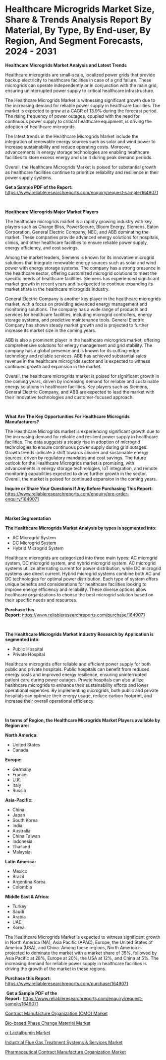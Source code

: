 <p><h1>Healthcare Microgrids Market Size, Share & Trends Analysis Report By Material, By Type, By End-user, By Region, And Segment Forecasts, 2024 - 2031</h1></p><p><strong>Healthcare Microgrids Market Analysis and Latest Trends</strong></p>
<p><p>Healthcare microgrids are small-scale, localized power grids that provide backup electricity to healthcare facilities in case of a grid failure. These microgrids can operate independently or in conjunction with the main grid, ensuring uninterrupted power supply to critical healthcare infrastructure.</p><p>The Healthcare Microgrids Market is witnessing significant growth due to the increasing demand for reliable power supply in healthcare facilities. The market is expected to grow at a CAGR of 13.9% during the forecast period. The rising frequency of power outages, coupled with the need for continuous power supply to critical healthcare equipment, is driving the adoption of healthcare microgrids.</p><p>The latest trends in the Healthcare Microgrids Market include the integration of renewable energy sources such as solar and wind power to increase sustainability and reduce operating costs. Moreover, advancements in energy storage technologies are enabling healthcare facilities to store excess energy and use it during peak demand periods.</p><p>Overall, the Healthcare Microgrids Market is poised for substantial growth as healthcare facilities continue to prioritize reliability and resilience in their power supply systems.</p></p>
<p><strong>Get a Sample PDF of the Report:&nbsp;</strong> <a href="https://www.reliableresearchreports.com/enquiry/request-sample/1649071">https://www.reliableresearchreports.com/enquiry/request-sample/1649071</a></p>
<p>&nbsp;</p>
<p><strong>Healthcare Microgrids Major Market Players</strong></p>
<p><p>The healthcare microgrids market is a rapidly growing industry with key players such as Charge Bliss, PowerSecure, Bloom Energy, Siemens, Eaton Corporation, General Electric Company, NEC, and ABB dominating the market. These companies provide advanced energy solutions for hospitals, clinics, and other healthcare facilities to ensure reliable power supply, energy efficiency, and cost savings.</p><p>Among the market leaders, Siemens is known for its innovative microgrid solutions that integrate renewable energy sources such as solar and wind power with energy storage systems. The company has a strong presence in the healthcare sector, offering customized microgrid solutions to meet the specific needs of healthcare facilities. Siemens has experienced significant market growth in recent years and is expected to continue expanding its market share in the healthcare microgrids industry.</p><p>General Electric Company is another key player in the healthcare microgrids market, with a focus on providing advanced energy management and monitoring solutions. The company has a wide range of products and services for healthcare facilities, including microgrid controllers, energy storage systems, and predictive maintenance tools. General Electric Company has shown steady market growth and is projected to further increase its market size in the coming years.</p><p>ABB is also a prominent player in the healthcare microgrids market, offering comprehensive solutions for energy management and grid stability. The company has a global presence and is known for its cutting-edge technology and reliable services. ABB has achieved substantial sales revenue in the healthcare microgrids sector and is expected to witness continued growth and expansion in the market.</p><p>Overall, the healthcare microgrids market is poised for significant growth in the coming years, driven by increasing demand for reliable and sustainable energy solutions in healthcare facilities. Key players such as Siemens, General Electric Company, and ABB are expected to lead the market with their innovative technologies and customer-focused approach.</p></p>
<p>&nbsp;</p>
<p><strong>What Are The Key Opportunities For Healthcare Microgrids Manufacturers?</strong></p>
<p><p>The Healthcare Microgrids market is experiencing significant growth due to the increasing demand for reliable and resilient power supply in healthcare facilities. The data suggests a steady rise in adoption of microgrid technologies to ensure continuous power supply during grid outages. Growth trends indicate a shift towards cleaner and sustainable energy sources, driven by regulatory mandates and cost savings. The future outlook for the Healthcare Microgrids market is promising, with advancements in energy storage technologies, IoT integration, and remote monitoring capabilities expected to drive further growth in the sector. Overall, the market is poised for continued expansion in the coming years.</p></p>
<p><strong>Inquire or Share Your Questions If Any Before Purchasing This Report:</strong> <a href="https://www.reliableresearchreports.com/enquiry/pre-order-enquiry/1649071">https://www.reliableresearchreports.com/enquiry/pre-order-enquiry/1649071</a></p>
<p>&nbsp;</p>
<p><strong>Market Segmentation</strong></p>
<p><strong>The Healthcare Microgrids Market Analysis by types is segmented into:</strong></p>
<p><ul><li>AC Microgrid System</li><li>DC Microgrid System</li><li>Hybrid Microgrid System</li></ul></p>
<p><p>Healthcare microgrids are categorized into three main types: AC microgrid system, DC microgrid system, and hybrid microgrid system. AC microgrid systems utilize alternating current for power distribution, while DC microgrid systems use direct current. Hybrid microgrid systems combine both AC and DC technologies for optimal power distribution. Each type of system offers unique benefits and considerations for healthcare facilities looking to improve energy efficiency and reliability. These diverse options allow healthcare organizations to choose the best microgrid solution based on their specific needs and resources.</p></p>
<p><strong>Purchase this Report:&nbsp;</strong><a href="https://www.reliableresearchreports.com/purchase/1649071">https://www.reliableresearchreports.com/purchase/1649071</a></p>
<p>&nbsp;</p>
<p><strong>The Healthcare Microgrids Market Industry Research by Application is segmented into:</strong></p>
<p><ul><li>Public Hospital</li><li>Private Hospital</li></ul></p>
<p><p>Healthcare microgrids offer reliable and efficient power supply for both public and private hospitals. Public hospitals can benefit from reduced energy costs and improved energy resilience, ensuring uninterrupted patient care during power outages. Private hospitals can also utilize healthcare microgrids to enhance their sustainability efforts and lower operational expenses. By implementing microgrids, both public and private hospitals can optimize their energy usage, reduce carbon footprint, and increase their overall operational efficiency.</p></p>
<p>&nbsp;</p>
<p><strong>In terms of Region, the Healthcare Microgrids Market Players available by Region are:</strong></p>
<p>
    <p> <strong> North America: </strong>
        <ul>
            <li>United States</li>
            <li>Canada</li>
        </ul>
        </p> 
    <p> <strong> Europe: </strong>
        <ul>
            <li>Germany</li>
            <li>France</li>
            <li>U.K.</li>
            <li>Italy</li>
            <li>Russia</li>
        </ul>
        </p> 
    <p> <strong> Asia-Pacific: </strong>
        <ul>
            <li>China</li>
            <li>Japan</li>
            <li>South Korea</li>
            <li>India</li>
            <li>Australia</li>
            <li>China Taiwan</li>
            <li>Indonesia</li>
            <li>Thailand</li>
            <li>Malaysia</li>
        </ul>
        </p> 
    <p> <strong> Latin America: </strong>
        <ul>
            <li>Mexico</li>
            <li>Brazil</li>
            <li>Argentina Korea</li>
            <li>Colombia</li>
        </ul>
        </p> 
    <p> <strong> Middle East & Africa: </strong>
        <ul>
            <li>Turkey</li>
            <li>Saudi</li>
            <li>Arabia</li>
            <li>UAE</li>
            <li>Korea</li>
        </ul>
    </p>
    </p>
<p><p>The Healthcare Microgrids Market is expected to witness significant growth in North America (NA), Asia Pacific (APAC), Europe, the United States of America (USA), and China. Among these regions, North America is projected to dominate the market with a market share of 35%, followed by Asia Pacific at 28%, Europe at 20%, the USA at 12%, and China at 5%. The increasing demand for reliable power supply in healthcare facilities is driving the growth of the market in these regions.</p></p>
<p><strong>Purchase this Report: </strong><a href="https://www.reliableresearchreports.com/purchase/1649071">https://www.reliableresearchreports.com/purchase/1649071</a></p>
<p>&nbsp;<strong>Get a Sample PDF of the Report:&nbsp;&nbsp;</strong><a href="https://www.reliableresearchreports.com/enquiry/request-sample/1649071">https://www.reliableresearchreports.com/enquiry/request-sample/1649071</a></p>
<p><strong></strong></p>
<p><p><a href="https://medium.com/@caleighhane2777/contract-manufacture-organization-cmo-market-size-reveals-the-best-marketing-channels-in-global-dde3659a2984">Contract Manufacture Organization (CMO) Market</a></p><p><a href="https://medium.com/@lacyquitzon/bio-based-phase-change-material-market-insight-market-trends-growth-forecasted-from-2024-to-2031-285d4bb14e99">Bio-based Phase Change Material Market</a></p><p><a href="https://medium.com/@caleighhane2777/alpha-lactalbumin-market-insights-into-market-cagr-market-trends-and-growth-strategies-943d37336b80">α-Lactalbumin Market</a></p><p><a href="https://medium.com/@lacyquitzon/industrial-flue-gas-treatment-systems-amp-services-market-the-key-to-successful-business-521d6be7c35f">Industrial Flue Gas Treatment Systems & Services Market</a></p><p><a href="https://medium.com/@caleighhane2777/pharmaceutical-contract-manufacture-organization-nbsp-market-focuses-on-market-share-size-and-96c0aadfda29">Pharmaceutical Contract Manufacture Organization Market</a></p></p>